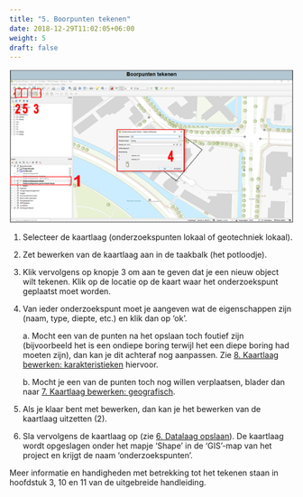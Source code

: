 ```yaml
---
title: "5. Boorpunten tekenen"
date: 2018-12-29T11:02:05+06:00
weight: 5
draft: false
---
```


![image example](Boorpuntentekenen.png "image")

1.	Selecteer de kaartlaag (onderzoekspunten lokaal of geotechniek lokaal). 
2.	Zet bewerken van de kaartlaag aan in de taakbalk (het potloodje). 
3.	Klik vervolgens op knopje 3 om aan te geven dat je een nieuw object wilt tekenen. Klik op de locatie op de kaart waar het onderzoekspunt geplaatst moet worden. 
4.	Van ieder onderzoekspunt moet je aangeven wat de eigenschappen zijn (naam, type, diepte, etc.) en klik dan op ‘ok’. 

	a. Mocht een van de punten na het opslaan toch foutief zijn (bijvoorbeeld het is een ondiepe boring terwijl het een diepe boring had moeten zijn), dan kan je dit achteraf nog aanpassen. Zie [8. Kaartlaag bewerken: karakteristieken](/hugoOrtageo/introduction/bewerkenkarakteristieken) hiervoor.

	b. Mocht je een van de punten toch nog willen verplaatsen, blader dan naar [7. Kaartlaag bewerken: geografisch](/hugoOrtageo/introduction/bewerkengeografisch).

5.	Als je klaar bent met bewerken, dan kan je het bewerken van de kaartlaag uitzetten (2).
6.	Sla vervolgens de kaartlaag op (zie [6. Datalaag opslaan](/hugoOrtageo/introduction/datalaagopslaan)). De kaartlaag wordt opgeslagen onder het mapje ‘Shape’ in de ‘GIS’-map van het project en krijgt de naam ‘onderzoekspunten’.

Meer informatie en handigheden met betrekking tot het tekenen staan in hoofdstuk 3, 10 en 11 van de uitgebreide handleiding.
